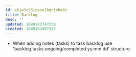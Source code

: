 ```yaml
---
id: e6jw3c931caxo2bqriohm8z
title: Backlog
desc: ''
updated: 1689183747259
created: 1689183497325
---
```


- When adding notes (tasks) to task backlog use 'backlog.tasks.ongoing/completed.yy.mm.dd' structure.